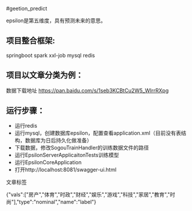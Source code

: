 #geetion_predict

epsilon是第五维度，具有预测未来的意思。

## 项目整合框架:
springboot
spark
xxl-job
mysql
redis

## 项目以文章分类为例：
数据下载地址
https://pan.baidu.com/s/1seb3KCBtCu2W5_WIrrRXpg

## 运行步骤：
- 运行redis
- 运行mysql，创建数据库epsilon，配置查看application.xml（目前没有表结构，数据库为日后持久化做准备）
- 下载数据，修改SogouTrainHandler的训练数据文件的路径
- 运行EpsilonServerApplicaitonTests训练模型
- 运行EpsilonCoreApplication
- 打开http://localhost:8081/swagger-ui.html

文章标签

{"vals":["房产","体育","时政","财经","娱乐","游戏","科技","家居","教育","时尚"],"type":"nominal","name":"label"}

